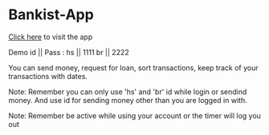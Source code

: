 # Bankist-App

[Click here](https://singular-malasada-697abd.netlify.app/) to visit the app

Demo id || Pass :
     hs || 1111
     br || 2222
     
You can send money, request for loan, sort transactions, keep track of your transactions with dates.

Note: Remember you can only use 'hs' and 'br' id while login or sendind money. And use id for sending money other than you are logged in with.

Note: Remember be active while using your account or the timer will log you out
